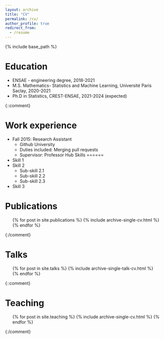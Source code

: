 ```yaml
---
layout: archive
title: "CV"
permalink: /cv/
author_profile: true
redirect_from:
  - /resume
---
```


{% include base_path %}

Education
======
* ENSAE - engineering degree, 2018-2021
* M.S. Mathematics- Statistics and Machine Learning, Université Paris Saclay, 2020-2021
* Ph.D in Statistics, CREST-ENSAE, 2021-2024 (expected)

{::comment}

Work experience
======
* Fall 2015: Research Assistant
  * Github University
  * Duties included: Merging pull requests
  * Supervisor: Professor Hub
Skills
======
* Skill 1
* Skill 2
  * Sub-skill 2.1
  * Sub-skill 2.2
  * Sub-skill 2.3
* Skill 3

Publications
======
  <ul>{% for post in site.publications %}
    {% include archive-single-cv.html %}
  {% endfor %}</ul>

{:/comment}


Talks
======
  <ul>{% for post in site.talks %}
    {% include archive-single-talk-cv.html %}
  {% endfor %}</ul>


{::comment}

Teaching
======
  <ul>{% for post in site.teaching %}
    {% include archive-single-cv.html %}
  {% endfor %}</ul>

{:/comment}
